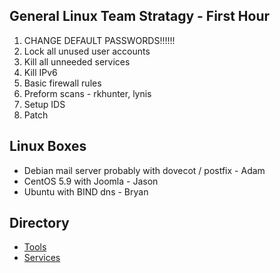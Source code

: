 ## General Linux Team Stratagy - First Hour
1. CHANGE DEFAULT PASSWORDS!!!!!!
2. Lock all unused user accounts
3. Kill all unneeded services 
4. Kill IPv6
5. Basic firewall rules
6. Preform scans - rkhunter, lynis
7. Setup IDS
8. Patch

## Linux Boxes
* Debian mail server probably with dovecot / postfix - Adam
* CentOS 5.9 with Joomla - Jason
* Ubuntu with BIND dns - Bryan


## Directory
* [Tools](tools.md)
* [Services](services.md)
